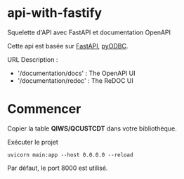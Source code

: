 # api-with-fastify
Squelette d'API avec FastAPI et documentation OpenAPI

Cette api est basée sur [FastAPI](https://fastapi.tiangolo.com/), [pyODBC](https://github.com/mkleehammer/pyodbc).

URL Description :

- '/documentation/docs' : The OpenAPI UI
- '/documentation/redoc' : The ReDOC UI

# Commencer

Copier la table **QIWS/QCUSTCDT** dans votre bibliothèque.

Exécuter le projet
```
uvicorn main:app --host 0.0.0.0 --reload
```

Par défaut, le port 8000 est utilisé.